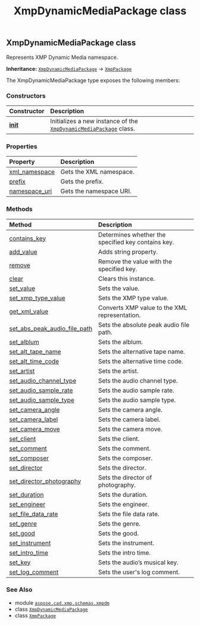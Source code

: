 ﻿---
title: XmpDynamicMediaPackage class
second_title: Aspose.CAD for Python via .NET API References
description: 
type: docs
weight: 70
url: /aspose.cad.xmp.schemas.xmpdm/xmpdynamicmediapackage/
is_root: false
---

## XmpDynamicMediaPackage class

Represents XMP Dynamic Media namespace.



**Inheritance:** [`XmpDynamicMediaPackage`](/cad/python-net/aspose.cad.xmp.schemas.xmpdm/xmpdynamicmediapackage) → 
[`XmpPackage`](/cad/python-net/aspose.cad.xmp/xmppackage)



The XmpDynamicMediaPackage type exposes the following members:

### Constructors
| Constructor | Description |
| :- | :- |
| [__init__](/cad/python-net/aspose.cad.xmp.schemas.xmpdm/xmpdynamicmediapackage/__init__/#) | Initializes a new instance of the [`XmpDynamicMediaPackage`](/cad/python-net/aspose.cad.xmp.schemas.xmpdm/xmpdynamicmediapackage) class. |


### Properties
| Property | Description |
| :- | :- |
| [xml_namespace](/cad/python-net/aspose.cad.xmp.schemas.xmpdm/xmpdynamicmediapackage/xml_namespace) | Gets the XML namespace. |
| [prefix](/cad/python-net/aspose.cad.xmp.schemas.xmpdm/xmpdynamicmediapackage/prefix) | Gets the prefix. |
| [namespace_uri](/cad/python-net/aspose.cad.xmp.schemas.xmpdm/xmpdynamicmediapackage/namespace_uri) | Gets the namespace URI. |


### Methods
| Method | Description |
| :- | :- |
| [contains_key](/cad/python-net/aspose.cad.xmp.schemas.xmpdm/xmpdynamicmediapackage/contains_key/#str) | Determines whether the specified key contains key. |
| [add_value](/cad/python-net/aspose.cad.xmp.schemas.xmpdm/xmpdynamicmediapackage/add_value/#str-str) | Adds string property. |
| [remove](/cad/python-net/aspose.cad.xmp.schemas.xmpdm/xmpdynamicmediapackage/remove/#str) | Remove the value with the specified key. |
| [clear](/cad/python-net/aspose.cad.xmp.schemas.xmpdm/xmpdynamicmediapackage/clear/#) | Clears this instance. |
| [set_value](/cad/python-net/aspose.cad.xmp.schemas.xmpdm/xmpdynamicmediapackage/set_value/#str-aspose.cad.xmp.IXmlValue) | Sets the value. |
| [set_xmp_type_value](/cad/python-net/aspose.cad.xmp.schemas.xmpdm/xmpdynamicmediapackage/set_xmp_type_value/#str-aspose.cad.xmp.types.XmpTypeBase) | Sets the XMP type value. |
| [get_xml_value](/cad/python-net/aspose.cad.xmp.schemas.xmpdm/xmpdynamicmediapackage/get_xml_value/#) | Converts XMP value to the XML representation. |
| [set_abs_peak_audio_file_path](/cad/python-net/aspose.cad.xmp.schemas.xmpdm/xmpdynamicmediapackage/set_abs_peak_audio_file_path/#str) | Sets the absolute peak audio file path. |
| [set_alblum](/cad/python-net/aspose.cad.xmp.schemas.xmpdm/xmpdynamicmediapackage/set_alblum/#str) | Sets the alblum. |
| [set_alt_tape_name](/cad/python-net/aspose.cad.xmp.schemas.xmpdm/xmpdynamicmediapackage/set_alt_tape_name/#str) | Sets the alternative tape name. |
| [set_alt_time_code](/cad/python-net/aspose.cad.xmp.schemas.xmpdm/xmpdynamicmediapackage/set_alt_time_code/#aspose.cad.xmp.schemas.xmpdm.Timecode) | Sets the alternative time code. |
| [set_artist](/cad/python-net/aspose.cad.xmp.schemas.xmpdm/xmpdynamicmediapackage/set_artist/#str) | Sets the artist. |
| [set_audio_channel_type](/cad/python-net/aspose.cad.xmp.schemas.xmpdm/xmpdynamicmediapackage/set_audio_channel_type/#aspose.cad.xmp.schemas.xmpdm.AudioChannelType) | Sets the audio channel type. |
| [set_audio_sample_rate](/cad/python-net/aspose.cad.xmp.schemas.xmpdm/xmpdynamicmediapackage/set_audio_sample_rate/#int) | Sets the audio sample rate. |
| [set_audio_sample_type](/cad/python-net/aspose.cad.xmp.schemas.xmpdm/xmpdynamicmediapackage/set_audio_sample_type/#aspose.cad.xmp.schemas.xmpdm.AudioSampleType) | Sets the audio sample type. |
| [set_camera_angle](/cad/python-net/aspose.cad.xmp.schemas.xmpdm/xmpdynamicmediapackage/set_camera_angle/#str) | Sets the camera angle. |
| [set_camera_label](/cad/python-net/aspose.cad.xmp.schemas.xmpdm/xmpdynamicmediapackage/set_camera_label/#str) | Sets the camera label. |
| [set_camera_move](/cad/python-net/aspose.cad.xmp.schemas.xmpdm/xmpdynamicmediapackage/set_camera_move/#str) | Sets the camera move. |
| [set_client](/cad/python-net/aspose.cad.xmp.schemas.xmpdm/xmpdynamicmediapackage/set_client/#str) | Sets the client. |
| [set_comment](/cad/python-net/aspose.cad.xmp.schemas.xmpdm/xmpdynamicmediapackage/set_comment/#str) | Sets the comment. |
| [set_composer](/cad/python-net/aspose.cad.xmp.schemas.xmpdm/xmpdynamicmediapackage/set_composer/#str) | Sets the composer. |
| [set_director](/cad/python-net/aspose.cad.xmp.schemas.xmpdm/xmpdynamicmediapackage/set_director/#str) | Sets the director. |
| [set_director_photography](/cad/python-net/aspose.cad.xmp.schemas.xmpdm/xmpdynamicmediapackage/set_director_photography/#str) | Sets the director of photography. |
| [set_duration](/cad/python-net/aspose.cad.xmp.schemas.xmpdm/xmpdynamicmediapackage/set_duration/#aspose.cad.xmp.schemas.xmpdm.Time) | Sets the duration. |
| [set_engineer](/cad/python-net/aspose.cad.xmp.schemas.xmpdm/xmpdynamicmediapackage/set_engineer/#str) | Sets the engineer. |
| [set_file_data_rate](/cad/python-net/aspose.cad.xmp.schemas.xmpdm/xmpdynamicmediapackage/set_file_data_rate/#aspose.cad.xmp.types.derived.Rational) | Sets the file data rate. |
| [set_genre](/cad/python-net/aspose.cad.xmp.schemas.xmpdm/xmpdynamicmediapackage/set_genre/#str) | Sets the genre. |
| [set_good](/cad/python-net/aspose.cad.xmp.schemas.xmpdm/xmpdynamicmediapackage/set_good/#bool) | Sets the good. |
| [set_instrument](/cad/python-net/aspose.cad.xmp.schemas.xmpdm/xmpdynamicmediapackage/set_instrument/#str) | Sets the instrument. |
| [set_intro_time](/cad/python-net/aspose.cad.xmp.schemas.xmpdm/xmpdynamicmediapackage/set_intro_time/#aspose.cad.xmp.schemas.xmpdm.Time) | Sets the intro time. |
| [set_key](/cad/python-net/aspose.cad.xmp.schemas.xmpdm/xmpdynamicmediapackage/set_key/#str) | Sets the audio’s musical key. |
| [set_log_comment](/cad/python-net/aspose.cad.xmp.schemas.xmpdm/xmpdynamicmediapackage/set_log_comment/#str) | Sets the user's log comment. |



### See Also
* module [`aspose.cad.xmp.schemas.xmpdm`](..)
* class [`XmpDynamicMediaPackage`](/cad/python-net/aspose.cad.xmp.schemas.xmpdm/xmpdynamicmediapackage)
* class [`XmpPackage`](/cad/python-net/aspose.cad.xmp/xmppackage)
